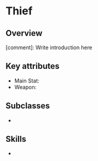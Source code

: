 # Thief

## Overview

[comment]: Write introduction here

## Key attributes

- Main Stat:
- Weapon:

## Subclasses

- []()

## Skills

- []()
